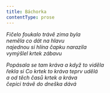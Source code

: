 ```yaml
---
title: Báchorka
contentType: prose
---
```


_Fičelo foukalo trávě zima byla  
neměla co dát na hlavu  
najednou si hlína čapku narazila  
vymýšlel krtek zábavu_

  

_Popásala se tam kráva a když to viděla  
řekla si Co krtek to kráva teprv udělá  
a od těch časů krtek a kráva  
čepici trávě do dneška dává_
